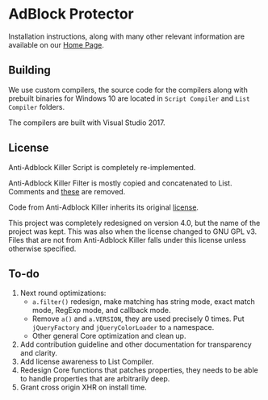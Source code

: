 # AdBlock Protector

Installation instructions, along with many other relevant information are available on our [Home Page](http://jspenguin2017.github.io/AdBlockProtector/). 

## Building

We use custom compilers, the source code for the compilers along with prebuilt binaries for Windows 10 are located in `Script Compiler` and `List Compiler` folders. 

The compilers are built with Visual Studio 2017. 

## License

Anti-Adblock Killer Script is completely re-implemented. 

Anti-Adblock Killer Filter is mostly copied and concatenated to List. Comments and [these](../master/List%20Compiler/Remove.txt) are removed. 

Code from Anti-Adblock Killer inherits its original [license](https://github.com/reek/anti-adblock-killer/blob/master/LICENSE). 

This project was completely redesigned on version 4.0, but the name of the project was kept. This was also when the license changed to GNU GPL v3. Files that are not from Anti-Adblock Killer falls under this license unless otherwise specified. 

## To-do

1. Next round optimizations: 
    * `a.filter()` redesign, make matching has string mode, exact match mode, RegExp mode, and callback mode. 
    * Remove `a()` and `a.VERSION`, they are used precisely 0 times. Put `jQueryFactory` and `jQueryColorLoader` to `a` namespace. 
    * Other general Core optimization and clean up. 
2. Add contribution guideline and other documentation for transparency and clarity. 
3. Add license awareness to List Compiler. 
4. Redesign Core functions that patches properties, they needs to be able to handle properties that are arbitrarily deep. 
5. Grant cross origin XHR on install time. 
